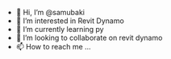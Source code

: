 - 👋 Hi, I’m @samubaki
- 👀 I’m interested in Revit Dynamo
- 🌱 I’m currently learning py
- 💞️ I’m looking to collaborate on revit dynamo
- 📫 How to reach me ...

<!---
samubaki/samubaki is a ✨ special ✨ repository because its `README.md` (this file) appears on your GitHub profile.
You can click the Preview link to take a look at your changes.
--->
